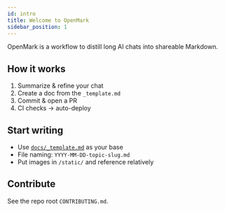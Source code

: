 ```yaml
---
id: intro
title: Welcome to OpenMark
sidebar_position: 1
---
```


OpenMark is a workflow to distill long AI chats into shareable Markdown.

## How it works
1. Summarize & refine your chat
2. Create a doc from the `_template.md`
3. Commit & open a PR
4. CI checks → auto-deploy

## Start writing
- Use [`docs/_template.md`](./_template.md) as your base
- File naming: `YYYY-MM-DD-topic-slug.md`
- Put images in `/static/` and reference relatively

## Contribute
See the repo root `CONTRIBUTING.md`.
